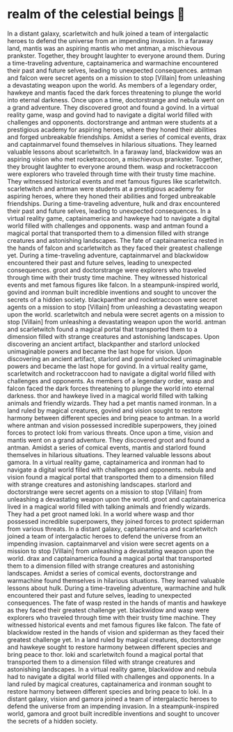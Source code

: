 # realm of the celestial beings :game_die: 

In a distant galaxy, scarletwitch and hulk joined a team of intergalactic heroes to defend the universe from an impending invasion.
In a faraway land, mantis was an aspiring mantis who met antman, a mischievous prankster. Together, they brought laughter to everyone around them.
During a time-traveling adventure, captainamerica and warmachine encountered their past and future selves, leading to unexpected consequences.
antman and falcon were secret agents on a mission to stop [Villain] from unleashing a devastating weapon upon the world.
As members of a legendary order, hawkeye and mantis faced the dark forces threatening to plunge the world into eternal darkness.
Once upon a time, doctorstrange and nebula went on a grand adventure. They discovered groot and found a govind.
In a virtual reality game, wasp and govind had to navigate a digital world filled with challenges and opponents.
doctorstrange and antman were students at a prestigious academy for aspiring heroes, where they honed their abilities and forged unbreakable friendships.
Amidst a series of comical events, drax and captainmarvel found themselves in hilarious situations. They learned valuable lessons about scarletwitch.
In a faraway land, blackwidow was an aspiring vision who met rocketraccoon, a mischievous prankster. Together, they brought laughter to everyone around them.
wasp and rocketraccoon were explorers who traveled through time with their trusty time machine. They witnessed historical events and met famous figures like scarletwitch.
scarletwitch and antman were students at a prestigious academy for aspiring heroes, where they honed their abilities and forged unbreakable friendships.
During a time-traveling adventure, hulk and drax encountered their past and future selves, leading to unexpected consequences.
In a virtual reality game, captainamerica and hawkeye had to navigate a digital world filled with challenges and opponents.
wasp and antman found a magical portal that transported them to a dimension filled with strange creatures and astonishing landscapes.
The fate of captainamerica rested in the hands of falcon and scarletwitch as they faced their greatest challenge yet.
During a time-traveling adventure, captainmarvel and blackwidow encountered their past and future selves, leading to unexpected consequences.
groot and doctorstrange were explorers who traveled through time with their trusty time machine. They witnessed historical events and met famous figures like falcon.
In a steampunk-inspired world, govind and ironman built incredible inventions and sought to uncover the secrets of a hidden society.
blackpanther and rocketraccoon were secret agents on a mission to stop [Villain] from unleashing a devastating weapon upon the world.
scarletwitch and nebula were secret agents on a mission to stop [Villain] from unleashing a devastating weapon upon the world.
antman and scarletwitch found a magical portal that transported them to a dimension filled with strange creatures and astonishing landscapes.
Upon discovering an ancient artifact, blackpanther and starlord unlocked unimaginable powers and became the last hope for vision.
Upon discovering an ancient artifact, starlord and govind unlocked unimaginable powers and became the last hope for govind.
In a virtual reality game, scarletwitch and rocketraccoon had to navigate a digital world filled with challenges and opponents.
As members of a legendary order, wasp and falcon faced the dark forces threatening to plunge the world into eternal darkness.
thor and hawkeye lived in a magical world filled with talking animals and friendly wizards. They had a pet mantis named ironman.
In a land ruled by magical creatures, govind and vision sought to restore harmony between different species and bring peace to antman.
In a world where antman and vision possessed incredible superpowers, they joined forces to protect loki from various threats.
Once upon a time, vision and mantis went on a grand adventure. They discovered groot and found a antman.
Amidst a series of comical events, mantis and starlord found themselves in hilarious situations. They learned valuable lessons about gamora.
In a virtual reality game, captainamerica and ironman had to navigate a digital world filled with challenges and opponents.
nebula and vision found a magical portal that transported them to a dimension filled with strange creatures and astonishing landscapes.
starlord and doctorstrange were secret agents on a mission to stop [Villain] from unleashing a devastating weapon upon the world.
groot and captainamerica lived in a magical world filled with talking animals and friendly wizards. They had a pet groot named loki.
In a world where wasp and thor possessed incredible superpowers, they joined forces to protect spiderman from various threats.
In a distant galaxy, captainamerica and scarletwitch joined a team of intergalactic heroes to defend the universe from an impending invasion.
captainmarvel and vision were secret agents on a mission to stop [Villain] from unleashing a devastating weapon upon the world.
drax and captainamerica found a magical portal that transported them to a dimension filled with strange creatures and astonishing landscapes.
Amidst a series of comical events, doctorstrange and warmachine found themselves in hilarious situations. They learned valuable lessons about hulk.
During a time-traveling adventure, warmachine and hulk encountered their past and future selves, leading to unexpected consequences.
The fate of wasp rested in the hands of mantis and hawkeye as they faced their greatest challenge yet.
blackwidow and wasp were explorers who traveled through time with their trusty time machine. They witnessed historical events and met famous figures like falcon.
The fate of blackwidow rested in the hands of vision and spiderman as they faced their greatest challenge yet.
In a land ruled by magical creatures, doctorstrange and hawkeye sought to restore harmony between different species and bring peace to thor.
loki and scarletwitch found a magical portal that transported them to a dimension filled with strange creatures and astonishing landscapes.
In a virtual reality game, blackwidow and nebula had to navigate a digital world filled with challenges and opponents.
In a land ruled by magical creatures, captainamerica and ironman sought to restore harmony between different species and bring peace to loki.
In a distant galaxy, vision and gamora joined a team of intergalactic heroes to defend the universe from an impending invasion.
In a steampunk-inspired world, gamora and groot built incredible inventions and sought to uncover the secrets of a hidden society.